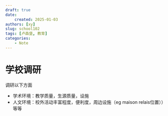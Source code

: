 ```yaml
---
draft: true
date: 
    created: 2025-01-03
authors: [xy]
slug: school102
tags: [卢森堡, 教育]
categories: 
    - Note
---
```


# 学校调研 

调研以下方面

- 学术环境：教学质量，生源质量，设施
- 人文环境：校外活动丰富程度，便利度，周边设施（eg maison relais位置））等等

